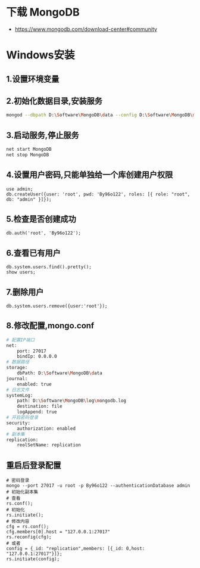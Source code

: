 # 下载 MongoDB
- https://www.mongodb.com/download-center#community

# Windows安装
## 1.设置环境变量
## 2.初始化数据目录,安装服务
```sh
mongod --dbpath D:\Software\MongoDB\data --config D:\Software\MongoDB\mongo.conf --logpath D:\Software\MongoDB\log\mongodb.log --logappend --install --serviceName "MongoDB"
```
## 3.启动服务,停止服务
```sh
net start MongoDB
net stop MongoDB
```
## 4.设置用户密码,只能单独给一个库创建用户权限
```mongojs
use admin;
db.createUser({user: 'root', pwd: 'By96o122', roles: [{ role: "root", db: "admin" }]});
```
## 5.检查是否创建成功
```mongojs
db.auth('root', 'By96o122');
```
## 6.查看已有用户
```mongojs
db.system.users.find().pretty();
show users;
```
## 7.删除用户
```mongojs
db.system.users.remove({user:'root'});
```
## 8.修改配置,mongo.conf
```sh
# 配置IP端口
net:
	port: 27017
	bindIp: 0.0.0.0
# 数据路径
storage:
	dbPath: D:\Software\MongoDB\data
journal:
	enabled: true
# 日志文件
systemLog:
	path: D:\Software\MongoDB\log\mongodb.log
	destination: file
	logAppend: true
# 开启密码登录
security:
	authorization: enabled
# 副本集
replication:
	reolSetName: replication
```
## 重启后登录配置
```mongojs
# 密码登录
mongo --port 27017 -u root -p By96o122 --authenticationDatabase admin
# 初始化副本集
# 查看
rs.conf();
# 初始化
rs.initiate();
# 修改内容
cfg = rs.conf();
cfg.members[0].host = "127.0.0.1:27017"
rs.reconfig(cfg);
# 或者
config = {_id: "replication",members: [{_id: 0,host: "127.0.0.1:27017"}]};
rs.initiate(config);
```